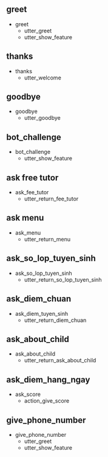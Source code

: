 ## greet
* greet
  - utter_greet
  - utter_show_feature

## thanks
* thanks
  - utter_welcome

## goodbye
* goodbye
  - utter_goodbye

## bot_challenge
* bot_challenge
  - utter_show_feature

## ask free tutor
* ask_fee_tutor
  - utter_return_fee_tutor

## ask menu
* ask_menu
  - utter_return_menu

## ask_so_lop_tuyen_sinh
* ask_so_lop_tuyen_sinh
  - utter_return_so_lop_tuyen_sinh

## ask_diem_chuan
* ask_diem_tuyen_sinh
  - utter_return_diem_chuan

## ask_about_child
* ask_about_child
  - utter_return_ask_about_child

## ask_diem_hang_ngay
* ask_score
  - action_give_score

## give_phone_number
* give_phone_number
  - utter_greet
  - utter_show_feature